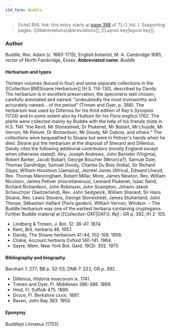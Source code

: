 ```yaml
---
std_form: Buddle
---
```


> [!cite] BHL link: this entry starts at [page 398](https://www.biodiversitylibrary.org/page/33120529) of TL-2 Vol. I.
> Supporting pages: [[Abbreviations|abbreviations]], [[Layout key|layout key]].

### Author

Buddle, Rev. Adam (*c*. 1660-1715), English botanist, M. A. Cambridge 1685, rector of North Fambridge, Essex. 
**Abbreviated name**: *Buddle*

#### Herbarium and types

Thirteen volumes (bound in four) and some separate collections in the [[Collection BM|Sloane Herbarium]] (H.S. 114-130), described by Dandy. The herbarium is in excellent preservation, the specimens well chosen, carefully annotated and named: "undoubtedly the most trustworthy and accurately-named... of the period" (Trimen and Dyer, p. 388). The herbarium was used by Dillenius for his third edition of Ray's *Synopsis* (1724) and to some extent also by Hudson for his *Flora anglica* 1762. The plants were collected mainly by Buddie with the help of his friends (note in H.S. 114) "the Revd. Mr Stonestreet, Dr Plukenet, Mr Bobart, Mr Lhuyde, Mr Vernon, Mr Petiver, Dr Richardson, Mr Doody, Mr Dubois, and others." The collections were bequeathed to Sloane but were in Petiver's hands when he died. Sloane put the herbarium at the disposal of Sherard and Dillenius. Dandy cites the following additional contributors (mostly England except when otherwise stated): Airy, Joseph Andrews, John Banister (Virginia), Robert Barker, Jacob Bobart, George Boucher (Minorca?), Samuel Dale, Thomas Dandridge, Samuel Doody, Charles Du Bois (India), Sir Richard Gipps, William Houstoun (Jamaica), Jezreel Jones (Africa), Edward Lhwyd, Rev. Thomas Manningham, Robert Millar, More, James Newton, Rev. William Nicolson, James Petiver (miscellaneous), Leonard Plukenet, Isaac Rand, Richard Richardson, John Robinson, John Scampton, Johann Jakob Scheuchzer (Switzerland), Rev. John Sedgwick, William Sherard, Sir Hans Sloane, Rev. Lewis Stevens, George Stonestreet, James Stuherland, John Thorpe, Sébastien Vaillant (Paris garden), William Vernon, Windsor. – The Buddle herbarium was one of the earliest herbaria containing cryptogams. Further Buddle material at [[Collection OXF|OXF]].
*Ref*.: GR p. 392; IH 2: 105.
- Lindberg & Trimen, J. Bot. 12: 36-47. 1874.
- Kent, Brit. herbaria 46. 1957.
- Dandy, The Sloane herbarium 41-44, 102-108. 1958.
- Clokie, Account herbaria Oxford 140-141. 1964.
- Sayre, Mem. New York Bot. Gard. 19(3): 302. 1975.

#### Bibliography and biography

Barnhart 1: 277; BB p. 52-53; DNB 7: 222; GR p. 392.
- Dillenius, Historia muscorum ix. 1741.
- Trimen and Dyer, Fl. Middlesex 386-388. 1869.
- Hind, Fl. Suffolk 475. 1889.
- Druce, Fl. Berkshire cxxxi. 1897.
- Raven, John Ray 393. 1950.

#### Eponymy

*Buddleja* Linnaeus (1753).

